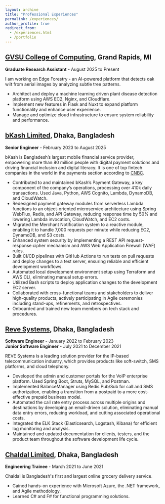 ```yaml
---
layout: archive
title: "Professional Experiences"
permalink: /experiences/
author_profile: true
redirect_from:
  - /experiences.html
  - /portfolio
---
```


## <a href="https://www.gvsu.edu/computing" target="_blank" rel="noopener noreferrer">GVSU College of Computing</a>, Grand Rapids, MI
**Graduate Research Assistant** - August 2025 to Present

I am working on Edge Forestry - an AI-powered platform that detects oak wilt from aerial images by analyzing subtle tree patterns.

- Architect and deploy a machine learning driven plant disease detection platform using AWS EC2, Nginx, and Cloudflare.
- Implement new features in Flask and Nuxt to expand platform functionality and enhance user experience.
- Manage and optimize cloud infrastructure to ensure system reliability and performance.

## <a href="https://www.bkash.com/en/" target="_blank" rel="noopener noreferrer">bKash Limited</a>, Dhaka, Bangladesh
**Senior Engineer** - February 2023 to August 2025

bKash is Bangladesh’s largest mobile financial service provider, empowering more than 80 million people with digital payment solutions and driving financial inclusion and digital literacy. It is one of top fintech companies in the world in the payments section according to <a href="https://www.cnbc.com/the-worlds-top-fintech-companies-2025/" target="_blank" rel="noopener noreferrer">CNBC</a>.

- Contributed to and maintained bKash’s Payment Gateway, a key component of the company’s operations, processing over 410k daily transactions. Used Java, Python, AWS Cognito, Lambda, DynamoDB, and CloudWatch.
- Redesigned payment gateway modules from serverless Lambda functions to an object-oriented microservice architecture using Spring WebFlux, Redis, and API Gateway, reducing response time by 50% and lowering Lambda invocation, CloudWatch, and EC2 costs.
- Migrated the Merchant Notification system to a reactive module, enabling it to handle 7,000 requests per minute while reducing EC2, DynamoDB, and S3 costs.
- Enhanced system security by implementing a REST API request-response cipher mechanism and AWS Web Application Firewall (WAF) rules.
- Built CI/CD pipelines with GitHub Actions to run tests on pull requests and deploy changes to a test server, ensuring reliable and efficient development workflows.
- Automated local development environment setup using Terraform and AWS CLI, eliminating manual setup errors.
- Utilized Bash scripts to deploy application changes to the development EC2 server.
- Collaborated with cross-functional teams and stakeholders to deliver high-quality products, actively participating in Agile ceremonies including stand-ups, refinements, and retrospectives.
- Onboarded and trained new team members on tech stack and procedures.


## <a href="https://www.revesoft.com/" target="_blank" rel="noopener noreferrer">Reve Systems</a>, Dhaka, Bangladesh
**Software Engineer** - January 2022 to February 2023<br/>
**Junior Software Engineer** - July 2021 to December 2021

REVE Systems is a leading solution provider for the IP-based telecommunication industry, which provides products like soft-switch, SMS platforms, and cloud telephony.

- Developed the admin and customer portals for the VoIP enterprise platform. Used Spring Boot, Struts, MySQL, and Postman.
- Implemented BalanceManager using Redis Pub/Sub for call and SMS authorization, enabling a transition from a postpaid to a more cost-effective prepaid business model.
- Automated the call rate entry process across multiple origins and destinations by developing an email-driven solution, eliminating manual data entry errors, reducing workload, and cutting associated operational costs.
- Integrated the ELK Stack (Elasticsearch, Logstash, Kibana) for efficient log monitoring and analysis.
- Maintained and updated documentation for clients, testers, and the product team throughout the software development life cycle.

## <a href="https://chaldal.tech/" target="_blank" rel="noopener noreferrer">Chaldal Limited</a>, Dhaka, Bangladesh
**Engineering Trainee** - March 2021 to June 2021

Chaldal is Bangladesh's first and largest online grocery delivery service.

- Gained hands-on experience with Microsoft Azure, the .NET framework, and Agile methodology.
- Learned C# and F# for functional programming solutions.